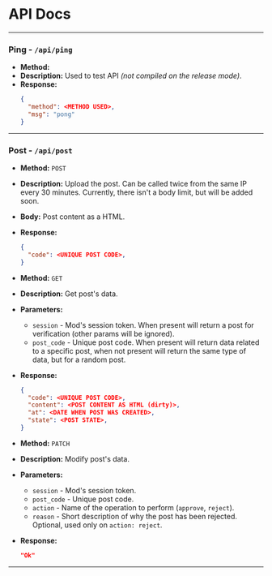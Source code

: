 # API Docs

---

### Ping - `/api/ping`
- **Method:**
- **Description:** Used to test API _(not compiled on the release mode)_.
- **Response:**
  ```json
  {
    "method": <METHOD USED>,
    "msg": "pong"
  }
  ```

---

### Post - `/api/post`
- **Method:** `POST`
- **Description:** Upload the post. Can be called twice from the same IP every 30 minutes. Currently, there isn't a body limit, but will be added soon. 
- **Body:** Post content as a HTML.
- **Response:**
  ```json
  {
    "code": <UNIQUE POST CODE>,
  }
  ```

- **Method:** `GET`
- **Description:** Get post's data.
- **Parameters:**
  - `session` - Mod's session token. When present will return a post for verification (other params will be ignored).
  - `post_code` - Unique post code. When present will return data related to a specific post, when not present will return the same type of data, but for a random post.
- **Response:**
  ```json
  {
    "code": <UNIQUE POST CODE>,
    "content": <POST CONTENT AS HTML (dirty)>,
    "at": <DATE WHEN POST WAS CREATED>,
    "state": <POST STATE>,
  }
  ```

- **Method:** `PATCH`
- **Description:** Modify post's data.
- **Parameters:**
  - `session` - Mod's session token.
  - `post_code` - Unique post code.
  - `action` - Name of the operation to perform (`approve`, `reject`).
  - `reason` - Short description of why the post has been rejected. Optional, used only on `action: reject`.
- **Response:**
  ```json
  "Ok"
  ```

---

